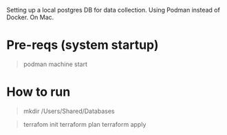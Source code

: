 Setting up a local postgres DB for data collection.
Using Podman instead of Docker.
On Mac.


# Pre-reqs (system startup)
> podman machine start

# How to run
> mkdir /Users/Shared/Databases

> terrafom init
> terraform plan
> terraform apply
